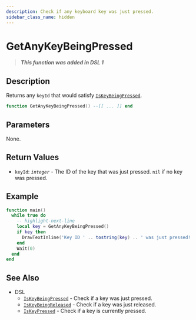 ```yaml
---
description: Check if any keyboard key was just pressed.
sidebar_class_name: hidden
---
```


# GetAnyKeyBeingPressed

> **_This function was added in DSL 1_**

## Description

Returns any `keyId` that would satisfy [`IsKeyBeingPressed`](IsKeyBeingPressed).

```lua
function GetAnyKeyBeingPressed() --[[ ... ]] end
```

## Parameters

None.

## Return Values

- `keyId`: _`integer`_ - The ID of the key that was just pressed. `nil` if no key was pressed. <!-- See the [Key Codes](../key-codes) page for a list of key IDs. Returns `0` if no key was pressed. -->

## Example

```lua
function main()
  while true do
    -- highlight-next-line
    local key = GetAnyKeyBeingPressed()
    if key then
      DrawTextInline('Key ID ' .. tostring(key) .. ' was just pressed!', 0, 1)
    end
    Wait(0)
  end
end
```

## See Also

- DSL
  - [`IsKeyBeingPressed`](./IsKeyBeingPressed) - Check if a key was just pressed.
  - [`IsKeyBeingReleased`](./IsKeyBeingReleased) - Check if a key was just released.
  - [`IsKeyPressed`](./IsKeyPressed) - Check if a key is currently pressed.
